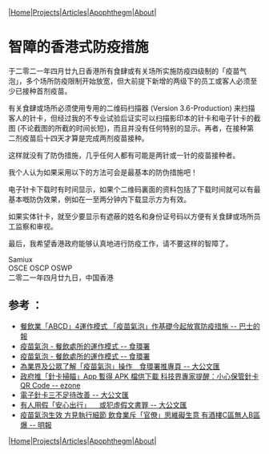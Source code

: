 |[Home](/README.md)|[Projects](/projects.md)|[Articles](/articles.md)|[Apophthegm](/apophthegm.md)|[About](/about.md)|


# 智障的香港式防疫措施

于二零二一年四月廿九日香港所有食肆或有关场所实施防疫四级制的「疫苗气泡」，多个场所防疫限制开始放宽，但大前提下新增的两级下的员工或客人必须至少已接种首剂疫苗。

有关食肆或场所必须使用专用的二维码扫描器 (Version 3.6-Production) 来扫描客人的针卡，但经过我的不专业试验后证实可以扫描影印本的针卡和电子针卡的截图 (不论截图的所截的时间长短)，而且并没有任何特别的显示。再者，在接种第二剂疫苗后十四天才算是完成两剂疫苗接种。

这样就没有了防伪措施，几乎任何人都有可能是两针或一针的疫苗接种者。

我个人认为如果采用以下的方法可会是最基本的防伪措施吧！

电子针卡下载时有时间显示，如果个二维码裏面的资料包括了下载时间就可以有最基本嘅防伪效果，例如在一至两分钟内下载显示方为有效。

如果实体针卡，就至少要显示有遮蔽的姓名和身份证号码以方便有关食肆或场所员工监察和审视。

最后，我希望香港政府能够认真地进行防疫工作，请不要这样的智障了。

Samiux   
OSCE  OSCP  OSWP   
二零二一年四月廿九日，中国香港   

## 参考 ：   
- [餐飲業「ABCD」4運作模式 「疫苗氣泡」作基礎今起放寬防疫措施 -- 巴士的報](https://www.bastillepost.com/hongkong/article/8367706-%E3%80%8C%E7%96%AB%E8%8B%97%E6%B0%A3%E6%B3%A1%E3%80%8D%E4%BD%9C%E5%9F%BA%E7%A4%8E-%E4%BB%8A%E8%B5%B7%E6%94%BE%E5%AF%AC%E7%A4%BE%E4%BA%A4%E8%B7%9D%E9%9B%A2%E6%8E%AA%E6%96%BD)   
- [疫苗氣泡 - 餐飲處所的運作模式 -- 食環署](https://www.fehd.gov.hk/tc_chi/events/covid19/vaccine_bubble_FP.html)  
- [疫苗氣泡 - 餐飲處所的運作模式 -- 食環署](https://www.fehd.gov.hk/tc_chi/events/covid19/vaccination_record_app.html)  
- [為業界及公眾了解「疫苗氣泡」操作　食環署推專頁 -- 大公文匯](https://www.tkww.hk/a/202104/29/AP608aa5d8e4b0c6fb6f658888.html)  
- [政府推「針卡掃瞄」App 暫得 APK 檔供下載 科技界專家提醒：小心保管針卡 QR Code -- ezone](https://ezone.ulifestyle.com.hk/article/2945189/%E6%94%BF%E5%BA%9C%E6%8E%A8%E3%80%8C%E9%87%9D%E5%8D%A1%E6%8E%83%E7%9E%84%E3%80%8DApp%20%E6%9A%AB%E5%BE%97%20APK%20%E6%AA%94%E4%BE%9B%E4%B8%8B%E8%BC%89%20%20%E7%A7%91%E6%8A%80%E7%95%8C%E5%B0%88%E5%AE%B6%E6%8F%90%E9%86%92%EF%BC%9A%E5%B0%8F%E5%BF%83%E4%BF%9D%E7%AE%A1%E9%87%9D%E5%8D%A1%20QR%20Code)  
- [電子針卡三不足待改善 -- 大公文匯](https://www.tkww.hk/a/202104/30/AP608b458ee4b0c6fb6f65a498.html)  
- [有人用假「安心出行」 　或犯虛假文書罪 -- 大公文匯](https://www.tkww.hk/a/202104/30/AP608b4588e4b0c6fb6f65a497.html)  
- [疫苗氣泡生效 方見執行細節 飲食業斥「官僚」思維礙生意 有酒樓C區無人B區爆 -- 明報](https://m.mingpao.com/pns/%e8%a6%81%e8%81%9e/article/20210430/s00001/1619721274684/%e7%96%ab%e8%8b%97%e6%b0%a3%e6%b3%a1%e7%94%9f%e6%95%88-%e6%96%b9%e8%a6%8b%e5%9f%b7%e8%a1%8c%e7%b4%b0%e7%af%80-%e9%a3%b2%e9%a3%9f%e6%a5%ad%e6%96%a5%e3%80%8c%e5%ae%98%e5%83%9a%e3%80%8d%e6%80%9d%e7%b6%ad%e7%a4%99%e7%94%9f%e6%84%8f-%e6%9c%89%e9%85%92%e6%a8%93c%e5%8d%80%e7%84%a1%e4%ba%bab%e5%8d%80%e7%88%86)  

|[Home](/README.md)|[Projects](/projects.md)|[Articles](/articles.md)|[Apophthegm](/apophthegm.md)|[About](/about.md)|
